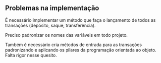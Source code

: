 ## Problemas na implementação

É necessário implementar um método que faça o lançamento
de todos as transações (depósito, saque, transferência).

Preciso padronizar os nomes das variáveis em todo projeto.

Também é necessário cria métodos de entrada para as transações
padronizando e aplicando os pilares da programação 
orientada ao objeto. Falta rigor nesse quesito.
